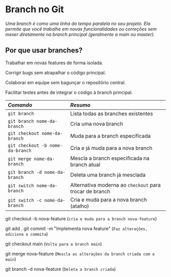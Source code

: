 # Branch no Git

*Uma branch é como uma linha do tempo paralela no seu projeto.
Ela permite que você trabalhe em novas funcionalidades ou correções sem mexer diretamente na branch principal (geralmente a main ou master).*

## Por que usar branches?

Trabalhar em novas features de forma isolada.

Corrigir bugs sem atrapalhar o código principal.

Colaborar em equipe sem bagunçar o repositório central.

Facilitar testes antes de integrar o código à branch principal.

| ***Comando***                    | ***Resumo***                                            |
| :------------------------------- | :------------------------------------------------------ |
| `git branch`                     | Lista todas as branches existentes                      |
| `git branch nome-da-branch`      | Cria uma nova branch                                    |
| `git checkout nome-da-branch`    | Muda para a branch especificada                         |
| `git checkout -b nome-da-branch` | Cria e já muda para a nova branch                       |
| `git merge nome-da-branch`       | Mescla a branch especificada na branch atual            |
| `git branch -d nome-da-branch`   | Deleta uma branch já mesclada                           |
| `git switch nome-da-branch`      | Alternativa moderna ao `checkout` para trocar de branch |
| `git switch -c nome-da-branch`   | Cria e muda para a nova branch (atalho)                 |

git checkout -b nova-feature
(`cria e muda para a branch nova-feature`)

git add .
git commit -m "Implementa nova feature"
(`Faz alterações, adiciona e commita`)

git checkout main
(`Volta para a branch main`)

git merge nova-feature
(`Mescla as alterações da branch criada com a main`)

git branch -d nova-feature
(`Deleta a branch criada`)
